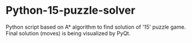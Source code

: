 Python-15-puzzle-solver
=======================

Python script based on A* algorithm to find solution of '15' puzzle game. Final solution (moves) is being visualized by PyQt.
